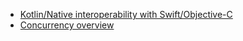 - [Kotlin/Native interoperability with Swift/Objective-C](https://kotlinlang.org/docs/reference/native/objc_interop.html)
- [Concurrency overview](https://kotlinlang.org/docs/mobile/concurrency-overview.html)